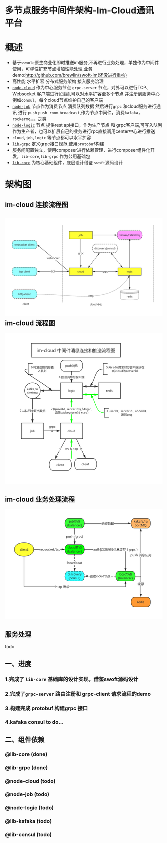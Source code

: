 多节点服务中间件架构-Im-Cloud通讯平台 
==============
概述
=======
+ 基于`swoole`原生商业化即时推送im服务,不再进行业务处理，单独作为中间件使用，可弹性扩充节点增加性能处理,业务demo:http://github.com/brewlin/swoft-im(还没进行重构)
+ 高性能 水平扩容 分布式服务架构 接入服务治理
+ [`node-cloud`](./node-cloud) 作为中心服务节点 `grpc-server` 节点，对外可以进行TCP、Websocket 客户端进行`长连接`,可以对水平扩容至多个节点 并注册到服务中心 例如`consul`，每个cloud节点维护自己的客户端
+ [`node-job`](./node-job) 节点作为消费节点 消费队列数据 然后进行`grpc` 和cloud服务进行通讯 进行 `push` `push room` `broadcast`,作为节点中间件，消费`kafaka`，`rockermq。。。`之类
+ [`node-logic`](./node-logic) 节点 提供rest api接口，作为生产节点 和  grpc客户端,可写入队列作为生产者，也可以扩展自己的业务进行rpc直接调用center中心进行推送
+ `cloud,job,logic` 等节点都可以水平扩容
+ [`lib-grpc`](./lib-grpc) 定义grpc接口规范,使用`protobuf`构建
+ 服务间配置独立，使用composer进行依赖管理，进行composer组件化开发，`lib-core`,`lib-grpc` 作为公用基础包
+ [`lib-core`](./lib-core) 为核心基础组件，底层设计借鉴 `swoft`源码设计


架构图
=========
im-cloud 连接流程图
----
![](./resource/im-cloud-connect.png)
im-cloud 流程图
-----
![](./resource/im-cloud-process.png)

im-cloud 业务处理流程
-----
![](./resource/im-cloudt-task.png)

服务处理
------
todo

## 一、进度
### 1.完成了 `lib-core` 基础库的设计实现，借鉴swoft源码设计
### 2.完成了`grpc-server` 路由注册和 grpc-client 请求流程的demo
### 3.构建完成 protobuf 构建grpc 接口
### 4.kafaka consul to do...

## 二、组件依赖
### @lib-core (done)
### @lib-grpc (done)
### @node-cloud (todo)
### @node-job   (todo)
### @node-logic (todo)
### @lib-kafaka (todo)
### @lib-consul (todo)


